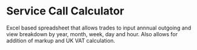 # Service Call Calculator
Excel based spreadsheet that allows trades to input annnual outgoing and view breakdown by year, month, week, day and hour.  Also allows for addition of markup and UK VAT calculation.
